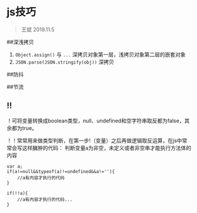 # js技巧

> 王斌 2019.11.5

##深浅拷贝

1. ```Object.assign()``` 与 ```...```  深拷贝对象第一层，浅拷贝对象第二层的嵌套对象
2. ```JSON.parse(JSON.stringify(obj))``` 深拷贝

##防抖



##节流

## !!

！可将变量转换成boolean类型，null、undefined和空字符串取反都为false，其余都为true。

！！常常用来做类型判断，在第一步!（变量）之后再做逻辑取反运算，在js中常常会写这样臃肿的代码：
判断变量a为非空，未定义或者非空串才能执行方法体的内容

```
var a;
if(a!=null&&typeof(a)!=undefined&&a!=''){
    //a有内容才执行的代码  
}
```

```
if(!!a){
    //a有内容才执行的代码...  
}
```

